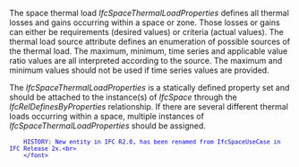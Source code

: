 ﻿The space thermal load _IfcSpaceThermalLoadProperties_ defines all thermal losses and gains occurring within a space or zone. Those losses or gains can either be requirements (desired values) or criteria (actual values). The thermal load source attribute defines an enumeration of possible sources of the thermal load. The maximum, minimum, time series and applicable value ratio values are all interpreted according to the source. The maximum and minimum values should not be used if time series values are provided.

The _IfcSpaceThermalLoadProperties_ is a statically defined property set and should be attached to the instance(s) of _IfcSpace_ through the _IfcRelDefinesByProperties_ relationship. If there are several different thermal loads occurring within a space, multiple instances of _IfcSpaceThermalLoadProperties_ should be assigned.

> <font color="#0000ff" size="-1">
    	HISTORY: New entity in IFC R2.0, has been renamed from IfcSpaceUseCase in IFC Release 2x.<br>
    	</font>
